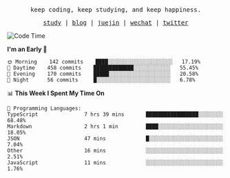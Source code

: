 <p align="center">
  <samp>
    <span>keep coding, keep studying, and keep happiness.</span>
  </samp>
</p>

<p align="center">
  <samp>
    <a href="https://github.com/ouduidui/fe-study">study</a> |
    <a href="https://ouduidui.cn">blog</a>  |
    <a href="https://juejin.cn/user/4309700183594366">juejin</a> |
    <a href="https://user-images.githubusercontent.com/54696834/165071004-6509e3f2-90c3-448c-9d92-3da42b0c2021.jpeg">wechat</a> |
    <a href="https://twitter.com/ouduidui">twitter</a>
  </samp>
</p>

<!--START_SECTION:waka-->
![Code Time](http://img.shields.io/badge/Code%20Time-1%2C612%20hrs%2051%20mins-blue)

**I'm an Early 🐤** 

```text
🌞 Morning    142 commits    ████░░░░░░░░░░░░░░░░░░░░░   17.19% 
🌆 Daytime    458 commits    █████████████░░░░░░░░░░░░   55.45% 
🌃 Evening    170 commits    █████░░░░░░░░░░░░░░░░░░░░   20.58% 
🌙 Night      56 commits     █░░░░░░░░░░░░░░░░░░░░░░░░   6.78%

```


📊 **This Week I Spent My Time On** 

```text
💬 Programming Languages: 
TypeScript               7 hrs 39 mins       █████████████████░░░░░░░░   68.48% 
Markdown                 2 hrs 1 min         ████░░░░░░░░░░░░░░░░░░░░░   18.05% 
JSON                     47 mins             █░░░░░░░░░░░░░░░░░░░░░░░░   7.04% 
Other                    16 mins             ░░░░░░░░░░░░░░░░░░░░░░░░░   2.51% 
JavaScript               11 mins             ░░░░░░░░░░░░░░░░░░░░░░░░░   1.76%

```


<!--END_SECTION:waka-->
